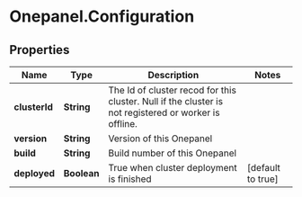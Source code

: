 # Onepanel.Configuration

## Properties
Name | Type | Description | Notes
------------ | ------------- | ------------- | -------------
**clusterId** | **String** | The Id of cluster recod for this cluster. Null if the cluster is not registered or worker is offline. | 
**version** | **String** | Version of this Onepanel | 
**build** | **String** | Build number of this Onepanel | 
**deployed** | **Boolean** | True when cluster deployment is finished | [default to true]


